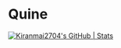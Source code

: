 # Quine
[![Kiranmai2704's GitHub | Stats](https://stats.quine.sh/Kiranmai2704/github?theme=light)](https://quine.sh)
